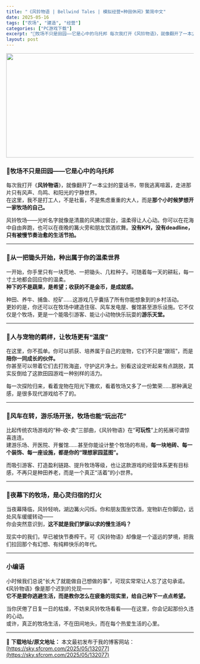```yaml
---
title: "《风铃物语 | Bellwind Tales | 模拟经营+种田休闲》繁简中文"
date: 2025-05-16
tags: ["农场", "建造", "经营"]
categories: ["PC游戏下载"]
excerpt: "🌾牧场不只是田园——它是心中的乌托邦 每次我打开《风铃物语》，就像翻开了一本尘封的童话书，带我逃离喧嚣，走进那片只有风声、鸟鸣、和阳光的宁静世界。在这里，我不是打工人，不是社畜，不是焦虑重重的大人，而是那个小时候梦想开一家牧场的自己。 风铃牧场——光听名字就像是清晨的风拂过窗台，温柔得让人心动。你可&hellip;"
layout: post
---
```


<img class="aligncenter size-full wp-image-132078" src="https://sky.sfcrom.com/wp-content/uploads/2025/05/2025051606014457.webp" alt="" width="600" height="280" />
<h3 class="" data-start="125" data-end="148">🌾牧场不只是田园——它是心中的乌托邦</h3>
<p class="" data-start="150" data-end="259">每次我打开《<strong data-start="156" data-end="164">风铃物语</strong>》，就像翻开了一本尘封的童话书，带我逃离喧嚣，走进那片只有风声、鸟鸣、和阳光的宁静世界。<br data-start="208" data-end="211" />在这里，我不是打工人，不是社畜，不是焦虑重重的大人，而是<strong data-start="239" data-end="259">那个小时候梦想开一家牧场的自己。</strong></p>
<p class="" data-start="261" data-end="356">风铃牧场——光听名字就像是清晨的风拂过窗台，温柔得让人心动。你可以在花海中自由奔跑，也可以在夜晚的篝火旁和朋友饮酒欢舞。<strong data-start="321" data-end="356">没有KPI，没有deadline，只有被慢节奏治愈的生活节拍。</strong></p>


<hr class="" data-start="358" data-end="361" />

<h3 class="" data-start="363" data-end="387">🐄从一把锄头开始，种出属于你的温柔世界</h3>
<p class="" data-start="389" data-end="469">一开始，你手里只有一块荒地、一把锄头、几粒种子。可随着每一天的耕耘，每一寸土地都会回应你的温柔。<br data-start="437" data-end="440" /><strong data-start="440" data-end="469">种下的不是蔬果，是希望；收获的不是金币，是成就感。</strong></p>
<p class="" data-start="471" data-end="579">种田、养牛、捕鱼、挖矿……这游戏几乎囊括了所有你能想象到的乡村活动。<br data-start="505" data-end="508" />更妙的是，你还可以在牧场中建造住宿、风车发电屋、餐馆甚至游乐设施。它不仅仅是个牧场，更是一个能吸引游客、能让小动物快乐玩耍的<strong data-start="570" data-end="579">游乐天堂。</strong></p>


<hr class="" data-start="581" data-end="584" />

<h3 class="" data-start="586" data-end="609">🐾人与宠物的羁绊，让牧场更有“温度”</h3>
<p class="" data-start="611" data-end="720">在这里，你不孤单。你可以抓获、培养属于自己的宠物，它们不只是“跟班”，而是<strong data-start="648" data-end="662">陪你一同成长的伙伴。</strong><br data-start="662" data-end="665" />你甚至可以带着它们去打败海盗，守护这片净土。别看这设定听起来有点跳脱，其实反倒给了这款田园游戏一种别样的活力。</p>
<p class="" data-start="722" data-end="772">每一次探险归来，看着宠物在阳光下撒欢，看着牧场又多了一份繁荣……那种满足感，是很多现代游戏给不了的。</p>


<hr class="" data-start="774" data-end="777" />

<h3 class="" data-start="779" data-end="805">🎡风车在转，游乐场开张，牧场也能“玩出花”</h3>
<p class="" data-start="807" data-end="920">比起传统农场游戏的“种-收-卖”三部曲，《风铃物语》在“<strong data-start="835" data-end="842">可玩性</strong>”上的拓展可谓惊喜连连。<br data-start="854" data-end="857" />建游乐场、开医院、开餐馆……甚至你能设计整个牧场的布局，<strong data-start="885" data-end="920">每一块地砖、每一个装饰、每一座设施，都是你的“理想家园蓝图”。</strong></p>
<p class="" data-start="922" data-end="983">而吸引游客、打造盈利链路、提升牧场等级，也让这款游戏的经营体系更有目标感，不再只是种田养老，而是一个真正“活着”的小世界。</p>


<hr class="" data-start="985" data-end="988" />

<h3 class="" data-start="990" data-end="1011">🌌夜幕下的牧场，是心灵归宿的灯火</h3>
<p class="" data-start="1013" data-end="1089">当夜幕降临，风铃轻响，湖边篝火闪烁。你和朋友围坐饮酒，宠物趴在你脚边，远处风车缓缓转动——<br data-start="1058" data-end="1061" />你会突然意识到，<strong data-start="1069" data-end="1089">这不就是我们梦寐以求的慢生活吗？</strong></p>
<p class="" data-start="1091" data-end="1145">现实中的我们，早已被快节奏榨干。可《风铃物语》却像是一个遥远的梦境，把我们拉回那个有幻想、有纯粹快乐的年代。</p>


<hr class="" data-start="1147" data-end="1150" />

<h3 class="" data-start="1152" data-end="1159">小编语</h3>
<p class="" data-start="1161" data-end="1256">小时候我们总说“长大了就能做自己想做的事”，可现实常常让人忘了这句承诺。《风铃物语》像是那个迟到的兑现——<br data-start="1214" data-end="1217" /><strong data-start="1217" data-end="1256">它不是要你逃避生活，而是教你怎么在疲惫的现实里，给自己种下一点点希望。</strong></p>
<p class="" data-start="1258" data-end="1331">当你厌倦了日复一日的枯燥，不妨来风铃牧场看看——在这里，你会记起那份久违的心动。<br data-start="1298" data-end="1301" />或许，真正的牧场生活，不在田间地头，而在每个热爱生活的心里。</p>

---
📖 **下载地址/原文地址：** 本文最初发布于我的博客网站：[https://sky.sfcrom.com/2025/05/132077](https://sky.sfcrom.com/2025/05/132077)
